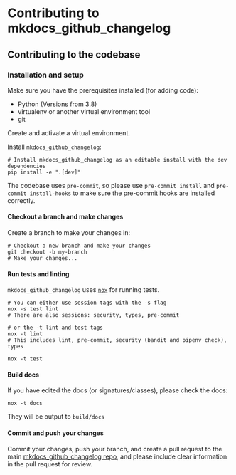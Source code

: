 # Contributing to mkdocs_github_changelog

## Contributing to the codebase

### Installation and setup

Make sure you have the prerequisites installed (for adding code):
* Python (Versions from 3.8)
* virtualenv or another virtual environment tool
* git

Create and activate a virtual environment.

Install ``mkdocs_github_changelog``:

```
# Install mkdocs_github_changelog as an editable install with the dev dependencies
pip install -e ".[dev]"
```

The codebase uses ``pre-commit``, so please use ``pre-commit install`` and ``pre-commit install-hooks`` to make sure the pre-commit hooks are installed correctly.

#### Checkout a branch and make changes

Create a branch to make  your changes in:
```
# Checkout a new branch and make your changes
git checkout -b my-branch
# Make your changes...
```

#### Run tests and linting

``mkdocs_github_changelog`` uses [``nox``](https://nox.thea.codes/en/stable/) for running tests.
```
# You can either use session tags with the -s flag
nox -s test lint
# There are also sessions: security, types, pre-commit

# or the -t lint and test tags
nox -t lint
# This includes lint, pre-commit, security (bandit and pipenv check), types

nox -t test
```

#### Build docs

If you have edited the docs (or signatures/classes), please check the docs:
```
nox -t docs
```

They will be output to ``build/docs``


#### Commit and push your changes

Commit your changes, push your branch, and create a pull request to the main [mkdocs_github_changelog repo](https://github.com/djpugh/mkdocs_github_changelog), and please include clear information in the pull request for review.